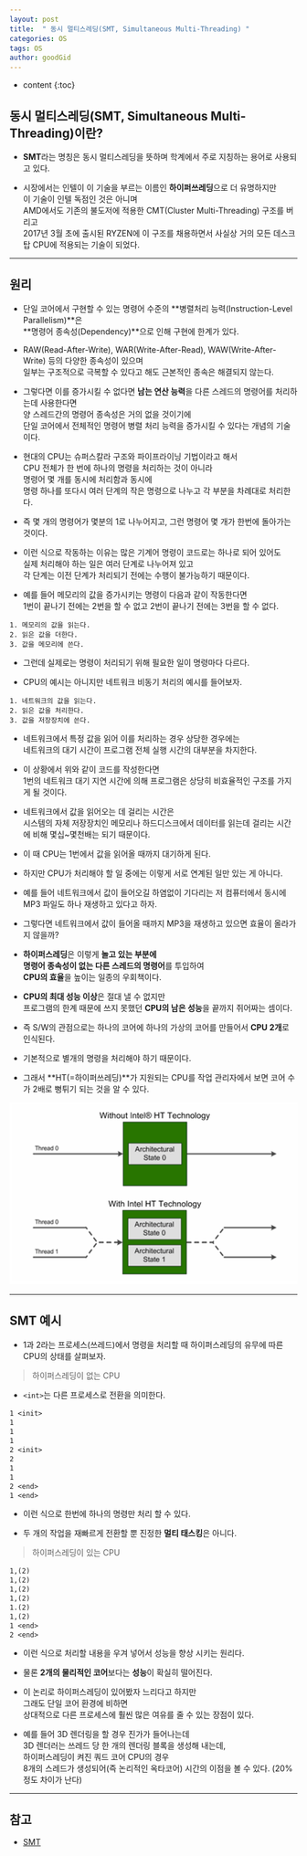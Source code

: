```yaml
---
layout: post
title:  " 동시 멀티스레딩(SMT, Simultaneous Multi-Threading) "
categories: OS
tags: OS
author: goodGid
---
```

* content
{:toc}

## 동시 멀티스레딩(SMT, Simultaneous Multi-Threading)이란? 

* **SMT**라는 명칭은 동시 멀티스레딩을 뜻하며 학계에서 주로 지칭하는 용어로 사용되고 있다.

* 시장에서는 인텔이 이 기술을 부르는 이름인 **하이퍼쓰레딩**으로 더 유명하지만 <br> 이 기술이 인텔 독점인 것은 아니며 <br> AMD에서도 기존의 불도저에 적용한 CMT(Cluster Multi-Threading) 구조를 버리고 <br> 2017년 3월 초에 출시된 RYZEN에 이 구조를 채용하면서 사실상 거의 모든 데스크탑 CPU에 적용되는 기술이 되었다. 










---

## 원리

* 단일 코어에서 구현할 수 있는 명령어 수준의 **병렬처리 능력(Instruction-Level Parallelism)**은 <br> **명령어 종속성(Dependency)**으로 인해 구현에 한계가 있다. 

* RAW(Read-After-Write), WAR(Write-After-Read), WAW(Write-After-Write) 등의 다양한 종속성이 있으며 <br> 일부는 구조적으로 극복할 수 있다고 해도 근본적인 종속은 해결되지 않는다. 

* 그렇다면 이를 증가시킬 수 없다면 **남는 연산 능력**을 다른 스레드의 명령어를 처리하는데 사용한다면 <br> 양 스레드간의 명령어 종속성은 거의 없을 것이기에 <br> 단일 코어에서 전체적인 명령어 병렬 처리 능력을 증가시킬 수 있다는 개념의 기술이다. 

* 현대의 CPU는 슈퍼스칼라 구조와 파이프라이닝 기법이라고 해서 <br> CPU 전체가 한 번에 하나의 명령을 처리하는 것이 아니라 <br> 명령어 몇 개를 동시에 처리함과 동시에 <br> 명령 하나를 또다시 여러 단계의 작은 명령으로 나누고 각 부분을 차례대로 처리한다. 

* 즉 몇 개의 명령어가 몇분의 1로 나누어지고, 그런 명령어 몇 개가 한번에 돌아가는 것이다.

* 이런 식으로 작동하는 이유는 많은 기계어 명령이 코드로는 하나로 되어 있어도 <br> 실제 처리해야 하는 일은 여러 단계로 나누어져 있고 <br> 각 단계는 이전 단계가 처리되기 전에는 수행이 불가능하기 때문이다. 

* 예를 들어 메모리의 값을 증가시키는 명령이 다음과 같이 작동한다면 <br> 1번이 끝나기 전에는 2번을 할 수 없고 2번이 끝나기 전에는 3번을 할 수 없다.

```
1. 메모리의 값을 읽는다.
2. 읽은 값을 더한다.
3. 값을 메모리에 쓴다.
```

* 그런데 실제로는 명령이 처리되기 위해 필요한 일이 명령마다 다르다.

* CPU의 예시는 아니지만 네트워크 비동기 처리의 예시를 들어보자. 

```
1. 네트워크의 값을 읽는다.
2. 읽은 값을 처리한다.
3. 값을 저장장치에 쓴다.
```

* 네트워크에서 특정 값을 읽어 이를 처리하는 경우 상당한 경우에는 <br> 네트워크의 대기 시간이 프로그램 전체 실행 시간의 대부분을 차지한다. 

* 이 상황에서 위와 같이 코드를 작성한다면 <br> 1번의 네트워크 대기 지연 시간에 의해 프로그램은 상당히 비효율적인 구조를 가지게 될 것이다. 

* 네트워크에서 값을 읽어오는 데 걸리는 시간은 <br> 시스템의 자체 저장장치인 메모리나 하드디스크에서 데이터를 읽는데 걸리는 시간에 비해 몇십~몇천배는 되기 때문이다. 

* 이 때 CPU는 1번에서 값을 읽어올 때까지 대기하게 된다.

* 하지만 CPU가 처리해야 할 일 중에는 이렇게 서로 연계된 일만 있는 게 아니다. 

* 예를 들어 네트워크에서 값이 들어오길 하염없이 기다리는 저 컴퓨터에서 동시에 MP3 파일도 하나 재생하고 있다고 하자. 

* 그렇다면 네트워크에서 값이 들어올 때까지 MP3을 재생하고 있으면 효율이 올라가지 않을까? 

* **하이퍼스레딩**은 이렇게 **놀고 있는 부분에** <br> **명령어 종속성이 없는 다른 스레드의 명령어**를 투입하여 <br> **CPU의 효율**을 높이는 일종의 우회책이다. 

* **CPU의 최대 성능 이상**은 절대 낼 수 없지만 <br> 프로그램의 한계 때문에 쓰지 못했던 **CPU의 남은 성능**을 끝까지 쥐어짜는 셈이다.

* 즉 S/W의 관점으로는 하나의 코어에 하나의 가상의 코어를 만들어서 **CPU 2개**로 인식된다. 

* 기본적으로 별개의 명령을 처리해야 하기 때문이다. 

* 그래서 **HT(=하이퍼쓰레딩)**가 지원되는 CPU를 작업 관리자에서 보면 코어 수가 2배로 뻥튀기 되는 것을 알 수 있다.

![](/assets/img/os/simultaneous_multi_threading_1.png)

---

## SMT 예시

* 1과 2라는 프로세스(쓰레드)에서 명령을 처리할 때 하이퍼스레딩의 유무에 따른 CPU의 상태를 살펴보자.

> 하이퍼스레딩이 없는 CPU 

* `<int>`는 다른 프로세스로 전환을 의미한다.

```
1 <init>
1
1
1 
2 <init>
2 
1
1 
2 <end>
1 <end>
```
* 이런 식으로 한번에 하나의 명령만 처리 할 수 있다. 

* 두 개의 작업을 재빠르게 전환할 뿐 진정한 **멀티 태스킹**은 아니다.


> 하이퍼스레딩이 있는 CPU 

```
1,(2)
1,(2)
1,(2)
1,(2)
1.(2)
1,(2)
1 <end>
2 <end>
```

* 이런 식으로 처리할 내용을 우겨 넣어서 성능을 향상 시키는 원리다.

* 물론 **2개의 물리적인 코어**보다는 **성능**이 확실히 떨어진다. 

* 이 논리로 하이퍼스레딩이 있어봤자 느리다고 하지만 <br> 그래도 단일 코어 환경에 비하면 <br> 상대적으로 다른 프로세스에 훨씬 많은 여유를 줄 수 있는 장점이 있다. 

* 예를 들어 3D 렌더링을 할 경우 진가가 들어나는데 <br> 3D 렌더러는 쓰레드 당 한 개의 렌더링 블록을 생성해 내는데, <br>하이퍼스레딩이 켜진 쿼드 코어 CPU의 경우 <br> 8개의 스레드가 생성되어(즉 논리적인 옥타코어) 시간의 이점을 볼 수 있다. (20% 정도 차이가 난다)

---

## 참고

* [SMT](https://namu.wiki/w/SMT)
